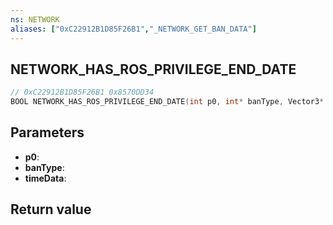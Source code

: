 ```yaml
---
ns: NETWORK
aliases: ["0xC22912B1D85F26B1","_NETWORK_GET_BAN_DATA"]
---
```

## NETWORK_HAS_ROS_PRIVILEGE_END_DATE

```c
// 0xC22912B1D85F26B1 0x8570DD34
BOOL NETWORK_HAS_ROS_PRIVILEGE_END_DATE(int p0, int* banType, Vector3* timeData);
```

## Parameters
* **p0**: 
* **banType**: 
* **timeData**: 

## Return value
